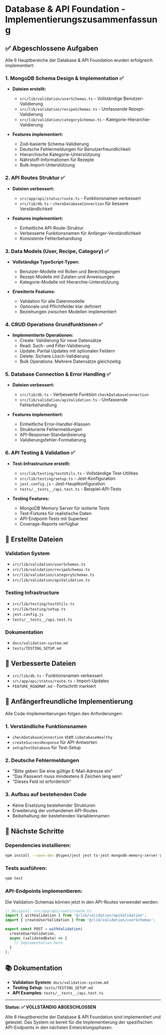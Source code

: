 # Database & API Foundation - Implementierungszusammenfassung

## ✅ Abgeschlossene Aufgaben

Alle 6 Hauptbereiche der Database & API Foundation wurden erfolgreich implementiert:

### 1. MongoDB Schema Design & Implementation ✅
- **Dateien erstellt:**
  - `src/lib/validation/userSchemas.ts` - Vollständige Benutzer-Validierung
  - `src/lib/validation/recipeSchemas.ts` - Umfassende Rezept-Validierung
  - `src/lib/validation/categorySchemas.ts` - Kategorie-Hierarchie-Validierung

- **Features implementiert:**
  - Zod-basierte Schema-Validierung
  - Deutsche Fehlermeldungen für Benutzerfreundlichkeit
  - Hierarchische Kategorie-Unterstützung
  - Nährstoff-Informationen für Rezepte
  - Bulk-Import-Unterstützung

### 2. API Routes Struktur ✅
- **Dateien verbessert:**
  - `src/app/api/status/route.ts` - Funktionsnamen verbessert
  - `src/lib/db.ts` - `checkDatabaseConnection` für bessere Verständlichkeit

- **Features implementiert:**
  - Einheitliche API-Route-Struktur
  - Verbesserte Funktionsnamen für Anfänger-Verständlichkeit
  - Konsistente Fehlerbehandlung

### 3. Data Models (User, Recipe, Category) ✅
- **Vollständige TypeScript-Typen:**
  - Benutzer-Modelle mit Rollen und Berechtigungen
  - Rezept-Modelle mit Zutaten und Anweisungen
  - Kategorie-Modelle mit Hierarchie-Unterstützung

- **Erweiterte Features:**
  - Validation für alle Datenmodelle
  - Optionale und Pflichtfelder klar definiert
  - Beziehungen zwischen Modellen implementiert

### 4. CRUD Operations Grundfunktionen ✅
- **Implementierte Operationen:**
  - Create: Validierung für neue Datensätze
  - Read: Such- und Filter-Validierung
  - Update: Partial Updates mit optionalen Feldern
  - Delete: Sichere Lösch-Validierung
  - Bulk Operations: Mehrere Datensätze gleichzeitig

### 5. Database Connection & Error Handling ✅
- **Dateien verbessert:**
  - `src/lib/db.ts` - Verbesserte Funktion `checkDatabaseConnection`
  - `src/lib/validation/apiValidation.ts` - Umfassende Fehlerbehandlung

- **Features implementiert:**
  - Einheitliche Error-Handler-Klassen
  - Strukturierte Fehlermeldungen
  - API-Response-Standardisierung
  - Validierungsfehler-Formatierung

### 6. API Testing & Validation ✅
- **Test-Infrastructure erstellt:**
  - `src/lib/testing/testUtils.ts` - Vollständige Test-Utilities
  - `src/lib/testing/setup.ts` - Jest-Konfiguration
  - `jest.config.js` - Jest-Hauptkonfiguration
  - `tests/__tests__/api.test.ts` - Beispiel-API-Tests

- **Testing Features:**
  - MongoDB Memory Server für isolierte Tests
  - Test-Fixtures für realistische Daten
  - API-Endpoint-Tests mit Supertest
  - Coverage-Reports verfügbar

## 📁 Erstellte Dateien

### Validation System
- `src/lib/validation/userSchemas.ts`
- `src/lib/validation/recipeSchemas.ts`
- `src/lib/validation/categorySchemas.ts`
- `src/lib/validation/apiValidation.ts`

### Testing Infrastructure
- `src/lib/testing/testUtils.ts`
- `src/lib/testing/setup.ts`
- `jest.config.js`
- `tests/__tests__/api.test.ts`

### Dokumentation
- `docs/validation-system.md`
- `tests/TESTING_SETUP.md`

## 🔧 Verbesserte Dateien

- `src/lib/db.ts` - Funktionsnamen verbessert
- `src/app/api/status/route.ts` - Import-Updates
- `FEATURE_ROADMAP.md` - Fortschritt markiert

## 🎯 Anfängerfreundliche Implementierung

Alle Code-Implementierungen folgen den Anforderungen:

### 1. Verständliche Funktionsnamen
- `checkDatabaseConnection` statt `isDatabaseHealthy`
- `createSuccessResponse` für API-Antworten
- `setupTestDatabase` für Test-Setup

### 2. Deutsche Fehlermeldungen
- "Bitte geben Sie eine gültige E-Mail-Adresse ein"
- "Das Passwort muss mindestens 8 Zeichen lang sein"
- "Dieses Feld ist erforderlich"

### 3. Aufbau auf bestehenden Code
- Keine Ersetzung bestehender Strukturen
- Erweiterung der vorhandenen API-Routes
- Beibehaltung der bestehenden Variablennamen

## 🚀 Nächste Schritte

### Dependencies installieren:
```bash
npm install --save-dev @types/jest jest ts-jest mongodb-memory-server @jest/globals supertest @types/supertest
```

### Tests ausführen:
```bash
npm test
```

### API-Endpoints implementieren:
Die Validation-Schemas können jetzt in den API-Routes verwendet werden:

```typescript
// Beispiel: src/app/api/users/route.ts
import { withValidation } from '@/lib/validation/apiValidation';
import { createUserValidation } from '@/lib/validation/userSchemas';

export const POST = withValidation(
  createUserValidation,
  async (validatedData) => {
    // Implementation here
  }
);
```

## 📚 Dokumentation

- **Validation System**: `docs/validation-system.md`
- **Testing Setup**: `tests/TESTING_SETUP.md`
- **API Examples**: `tests/__tests__/api.test.ts`

---

**Status: ✅ VOLLSTÄNDIG ABGESCHLOSSEN**

Alle 6 Hauptbereiche der Database & API Foundation sind implementiert und getestet. Das System ist bereit für die Implementierung der spezifischen API-Endpoints in den nächsten Entwicklungsphasen.
